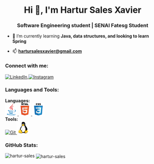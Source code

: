 <h1 align="center">Hi 👋, I'm Hartur Sales Xavier</h1>
<h3 align="center">Software Engineering student | SENAI Fatesg Student</h3>

- 🌱 I’m currently learning **Java, data structures, and looking to learn Spring**

- 📫 **hartursalesxavier@gmail.com**

<h3 align="left">Connect with me:</h3>
<p align="left">
   <a href="https://www.linkedin.com/in/hartur-sales-xavier/" target="blank">
      <img align="center" src="https://raw.githubusercontent.com/rahuldkjain/github-profile-readme-generator/master/src/images/icons/Social/linked-in-alt.svg" alt="LinkedIn" height="30" width="40" />
   </a>
   <a href="https://instagram.com/hartursls" target="blank">
      <img align="center" src="https://raw.githubusercontent.com/rahuldkjain/github-profile-readme-generator/master/src/images/icons/Social/instagram.svg" alt="Instagram" height="30" width="40" />
   </a>
  
</p>
<h3 align="left">Languages and Tools:</h3>
<p align="left">
   <strong>Languages:</strong><br>
   <a href="https://www.java.com" target="_blank" rel="noreferrer">
      <img src="https://raw.githubusercontent.com/devicons/devicon/master/icons/java/java-original.svg" alt="Java" width="40" height="40"/>
   </a>
   <a href="https://www.w3.org/html/" target="_blank" rel="noreferrer">
      <img src="https://raw.githubusercontent.com/devicons/devicon/master/icons/html5/html5-original-wordmark.svg" alt="HTML5" width="40" height="40"/>
   </a>
   <a href="https://www.w3schools.com/css/" target="_blank" rel="noreferrer">
      <img src="https://raw.githubusercontent.com/devicons/devicon/master/icons/css3/css3-original-wordmark.svg" alt="CSS3" width="40" height="40"/>
   </a>
   <br>
   <strong>Tools:</strong><br>
   <a href="https://git-scm.com/" target="_blank" rel="noreferrer">
      <img src="https://www.vectorlogo.zone/logos/git-scm/git-scm-icon.svg" alt="Git" width="40" height="40"/>
   </a>
   <a href="https://www.linux.org/" target="_blank" rel="noreferrer">
      <img src="https://raw.githubusercontent.com/devicons/devicon/master/icons/linux/linux-original.svg" alt="Linux" width="40" height="40"/>
   </a>
</p>

<h3 align="left">GitHub Stats:</h3>
<p><img align="left" src="https://github-readme-stats.vercel.app/api/top-langs?username=hartur-sales&show_icons=true&locale=en&layout=compact&theme=github_dark" alt="hartur-sales" /></p>
<p>&nbsp;<img align="center" src="https://github-readme-stats.vercel.app/api?username=hartur-sales&show_icons=true&locale=en&theme=github_dark" alt="hartur-sales" /></p>

